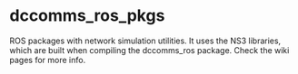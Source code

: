 # dccomms_ros_pkgs
ROS packages with network simulation utilities. It uses the NS3 libraries, which are built when compiling the dccomms_ros package.
Check the wiki pages for more info.
